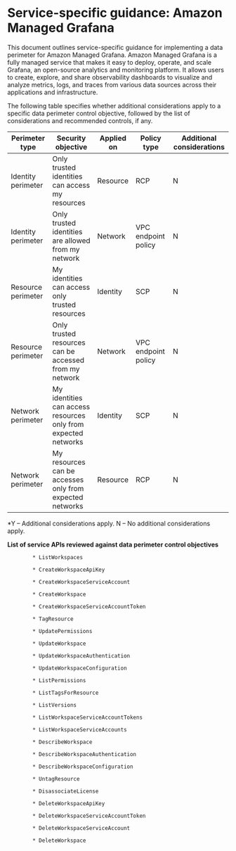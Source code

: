 
# Service-specific guidance: Amazon Managed Grafana


This document outlines service-specific guidance for implementing a data perimeter for Amazon Managed Grafana. 
Amazon Managed Grafana is a fully managed service that makes it easy to deploy, operate, and scale Grafana, an open-source analytics and monitoring platform. It allows users to create, explore, and share observability dashboards to visualize and analyze metrics, logs, and traces from various data sources across their applications and infrastructure.


The following table specifies whether additional considerations apply to a specific data perimeter control objective, followed by the list of considerations and recommended controls, if any.

| Perimeter type | Security objective | Applied on | Policy type | Additional considerations |
|----------------|-------------------|------------|-------------|------------------------|
| Identity perimeter | Only trusted identities can access my resources | Resource | RCP | N |
| Identity perimeter | Only trusted identities are allowed from my network | Network | VPC endpoint policy | N |
| Resource perimeter | My identities can access only trusted resources | Identity | SCP | N |
| Resource perimeter | Only trusted resources can be accessed from my network | Network | VPC endpoint policy | N |
| Network perimeter | My identities can access resources only from expected networks | Identity | SCP | N |
| Network perimeter | My resources can be accesses only from expected networks | Resource | RCP | N |

*Y – Additional considerations apply. N – No additional considerations apply.
 


**List of service APIs reviewed against data perimeter control objectives**


            * ListWorkspaces
            
            * CreateWorkspaceApiKey
            
            * CreateWorkspaceServiceAccount
            
            * CreateWorkspace
            
            * CreateWorkspaceServiceAccountToken
            
            * TagResource
            
            * UpdatePermissions
            
            * UpdateWorkspace
            
            * UpdateWorkspaceAuthentication
            
            * UpdateWorkspaceConfiguration
            
            * ListPermissions
            
            * ListTagsForResource
            
            * ListVersions
            
            * ListWorkspaceServiceAccountTokens
            
            * ListWorkspaceServiceAccounts
            
            * DescribeWorkspace
            
            * DescribeWorkspaceAuthentication
            
            * DescribeWorkspaceConfiguration
            
            * UntagResource
            
            * DisassociateLicense
            
            * DeleteWorkspaceApiKey
            
            * DeleteWorkspaceServiceAccountToken
            
            * DeleteWorkspaceServiceAccount
            
            * DeleteWorkspace
            

